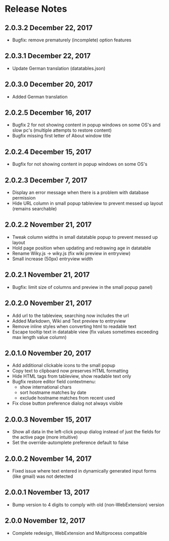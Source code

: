 # Release Notes

## 2.0.3.2 December 22, 2017
- Bugfix: remove prematurely (incomplete) option features

## 2.0.3.1 December 22, 2017
- Update German translation (datatables.json)

## 2.0.3.0 December 20, 2017
- Added German translation

## 2.0.2.5 December 16, 2017
- Bugfix 2 for not showing content in popup windows on some OS's and slow pc's (multiple attempts to restore content)
- Bugfix missing first letter of About window title

## 2.0.2.4 December 15, 2017
- Bugfix for not showing content in popup windows on some OS's

## 2.0.2.3 December 7, 2017
- Display an error message when there is a problem with database permission
- Hide URL column in small popup tableview to prevent messed up layout (remains searchable)

## 2.0.2.2 November 21, 2017
- Tweak column widths in small datatable popup to prevent messed up layout
- Hold page position when updating and redrawing age in datatable
- Rename Wiky.js -> wiky.js (fix wiki preview in entryview)
- Small increase (50px) entryview width

## 2.0.2.1 November 21, 2017
- Bugfix: limit size of columns and preview in the small popup panel)

## 2.0.2.0 November 21, 2017
- Add url to the tableview, searching now includes the url
- Added Markdown, Wiki and Text preview to entryview
- Remove inline styles when converting html to readable text
- Escape tooltip text in datatable view (fix values sometimes exceeding max length value column)

## 2.0.1.0 November 20, 2017
- Add additional clickable icons to the small popup
- Copy text to clipboard now preserves HTML formatting
- Hide HTML tags from tableview, show readable text only
- Bugfix restore editor field contextmenu:
    - show international chars
    - sort hostname matches by date
    - exclude hostname matches from recent used
- Fix close button preference dialog not always visible

## 2.0.0.3 November 15, 2017
- Show all data in the left-click popup dialog instead of just the fields for the active page (more intuitive)
- Set the override-automplete preference default to false

## 2.0.0.2 November 14, 2017
- Fixed issue where text entered in dynamically generated input forms (like gmail) was not detected

## 2.0.0.1 November 13, 2017
- Bump version to 4 digits to comply with old (non-WebExtension) version

## 2.0.0 November 12, 2017
- Complete redesign, WebExtension and Multiprocess compatible